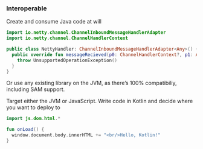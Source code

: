 ### Interoperable

Create and consume Java code at will

``` kotlin
import io.netty.channel.ChannelInboundMessageHandlerAdapter
import io.netty.channel.ChannelHandlerContext

public class NettyHandler: ChannelInboundMessageHandlerAdapter<Any>() {
  public override fun messageRecieved(p0: ChannelHandlerContext?, p1: Any?) {
    throw UnsupportedOperationException()
  }
}
```

Or use any existing library on the JVM, as there’s 100% compatibiliy, including SAM support.

Target either the JVM or JavaScript. Write code in Kotlin and decide where you want to deploy to

``` kotlin
import js.dom.html.*

fun onLoad() {
  window.document.body.innerHTML += "<br/>Hello, Kotlin!"
}
```